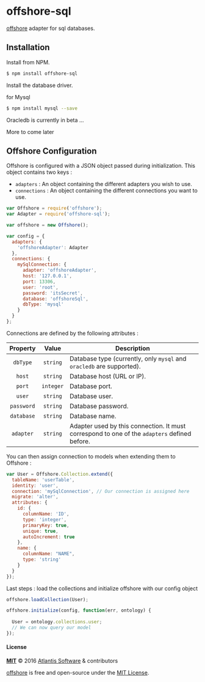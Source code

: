 # offshore-sql

[offshore](https://github.com/Atlantis-Software/offshore) adapter for sql databases.

## Installation

Install from NPM.

```bash
$ npm install offshore-sql
```
Install the database driver.

for Mysql
```bash
$ npm install mysql --save
```

Oracledb is currently in beta ...

More to come later

## Offshore Configuration

Offshore is configured with a JSON object passed during initialization.
This object contains two keys : 
+ ```adapters``` : An object containing the different adapters you wish to use.
+ ```connections``` : An object containing the different connections you want to use.

```javascript
var Offshore = require('offshore');
var Adapter = require('offshore-sql');

var offshore = new Offshore();

var config = {
  adapters: {
    'offshoreAdapter': Adapter
  },
  connections: {
    mySqlConnection: {
      adapter: 'offshoreAdapter',
      host: '127.0.0.1',
      port: 13306,
      user: 'root',
      password: 'itsSecret',
      database: 'offshoreSql',
      dbType: 'mysql'
    }
  }
};
```

Connections are defined by the following attributes :

Property | Value | Description
:---: | :---: | ---
`dbType` | `string` | Database type (currently, only `mysql` and `oracledb` are supported).
`host` | `string` | Database host (URL or IP).
`port` | `integer` | Database port.
`user` | `string` | Database user.
`password` | `string` | Database password.
`database` | `string` | Database name.
`adapter` | `string` | Adapter used by this connection. It must correspond to one of the `adapters` defined before.

You can then assign connection to models when extending them to Offshore :

```javascript
var User = Offshore.Collection.extend({
  tableName: 'userTable',
  identity: 'user',
  connection: 'mySqlConnection', // Our connection is assigned here
  migrate: 'alter',
  attributes: {
    id: {
      columnName: 'ID',
      type: 'integer',
      primaryKey: true,
      unique: true,
      autoIncrement: true
    },
    name: {
      columnName: "NAME",
      type: 'string'
    }
  }
});
```

Last steps : load the collections and initialize offshore with our config object

```javascript
offshore.loadCollection(User);

offshore.initialize(config, function(err, ontology) {
  
  User = ontology.collections.user;
  // We can now query our model
});
```

#### License

**[MIT](./LICENSE)**
&copy; 2016
[Atlantis Software](http://www.atlantis-software.net/) & contributors

[offshore](https://github.com/Atlantis-Software/offshore/) is free and open-source under the [MIT License](https://opensource.org/licenses/MIT/).
